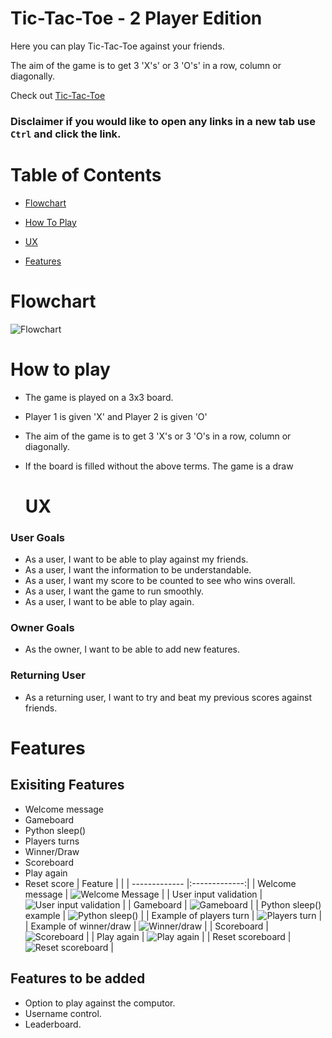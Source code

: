 # Tic-Tac-Toe - 2 Player Edition
Here you can play Tic-Tac-Toe against your friends.

The aim of the game is to get 3 'X's' or 3 'O's' in a row, column or diagonally.

Check out [Tic-Tac-Toe](https://tic-tac-toe-2-player.herokuapp.com/)

### **Disclaimer if you would like to open any links in a new tab use `Ctrl` and click the link.**

# Table of Contents
  
  - <p><a href="#flowchart">Flowchart</a></p>
  - <p><a href="#how-to-play">How To Play</a></p>
  - <p><a href="#ux">UX</a></p>
  - <p><a href="#features">Features</a></p>

# Flowchart
![Flowchart](https://res.cloudinary.com/dp9lxtk3y/image/upload/v1681663239/p3-tic-tac-toe/flowchart-start.drawio_4_lrgkpj.png)


# How to play
- The game is played on a 3x3 board.
- Player 1 is given 'X' and Player 2 is given 'O'
- The aim of the game is to get 3 'X's or 3 'O's in a row, column or diagonally.
- If the board is filled without the above terms. The game is a draw

  # UX
### **User Goals** 
- As a user, I want to be able to play against my friends.
- As a user, I want the information to be understandable.
- As a user, I want my score to be counted to see who wins overall.
- As a user, I want the game to run smoothly.
- As a user, I want to be able to play again.

### **Owner Goals**
- As the owner, I want to be able to add new features.

### **Returning User**
- As a returning user, I want to try and beat my previous scores against friends.

# Features
## **Exisiting Features**
* Welcome message
* Gameboard
* Python sleep()
* Players turns
* Winner/Draw
* Scoreboard
* Play again
* Reset score
| Feature        |      |
   | -------------  |:-------------:| 
   | Welcome message | ![Welcome Message](https://res.cloudinary.com/dp9lxtk3y/image/upload/v1681675512/p3-tic-tac-toe/welcome-message_ybkagc.jpg) |
   | User input validation | ![User input validation](https://res.cloudinary.com/dp9lxtk3y/image/upload/v1681675621/p3-tic-tac-toe/input-validation_nnnx4m.jpg) |
   | Gameboard | ![Gameboard](https://res.cloudinary.com/dp9lxtk3y/image/upload/v1681675701/p3-tic-tac-toe/gameboard_sbrv1d.jpg) |
   | Python sleep() example | ![Python sleep()](https://res.cloudinary.com/dp9lxtk3y/image/upload/v1681676075/p3-tic-tac-toe/sleep-module_tz7g7l.jpg) |
   | Example of players turn | ![Players turn](https://res.cloudinary.com/dp9lxtk3y/image/upload/v1681676217/p3-tic-tac-toe/players-turn_g8ykty.jpg) |
   | Example of winner/draw | ![Winner/draw](https://res.cloudinary.com/dp9lxtk3y/image/upload/v1681676657/p3-tic-tac-toe/winner_gr8gvf.jpg) |
   | Scoreboard | ![Scoreboard](https://res.cloudinary.com/dp9lxtk3y/image/upload/v1681677425/p3-tic-tac-toe/scoreboard_wv8sk4.jpg) |
   | Play again | ![Play again](https://res.cloudinary.com/dp9lxtk3y/image/upload/v1681677497/p3-tic-tac-toe/play-again_zrmdwi.jpg) |
   | Reset scoreboard | ![Reset scoreboard](https://res.cloudinary.com/dp9lxtk3y/image/upload/v1681677564/p3-tic-tac-toe/reset-score_h2btkj.jpg) |
## Features to be added
* Option to play against the computor.
* Username control.
* Leaderboard.
